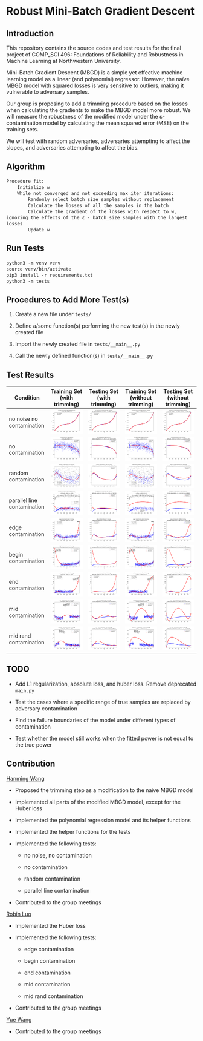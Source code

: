 # Robust Mini-Batch Gradient Descent

## Introduction

This repository contains the source codes and test results for the final project of COMP_SCI 496: Foundations of Reliability and Robustness in Machine Learning at Northwestern University.

Mini-Batch Gradient Descent (MBGD) is a simple yet effective machine learning model as a linear (and polynomial) regressor. However, the naïve MBGD model with squared losses is very sensitive to outliers, making it vulnerable to adversary samples.

Our group is proposing to add a trimming procedure based on the losses when calculating the gradients to make the MBGD model more robust. We will measure the robustness of the modified model under the ε-contamination model by calculating the mean squared error (MSE) on the training sets.

We will test with random adversaries, adversaries attempting to affect the slopes, and adversaries attempting to affect the bias.

## Algorithm

    Procedure fit:
        Initialize w
        While not converged and not exceeding max_iter iterations:
            Randomly select batch_size samples without replacement
            Calculate the losses of all the samples in the batch
            Calculate the gradient of the losses with respect to w, ignoring the effects of the ε ⋅ batch_size samples with the largest losses
            Update w

## Run Tests

```
python3 -m venv venv
source venv/bin/activate
pip3 install -r requirements.txt
python3 -m tests
```

## Procedures to Add More Test(s)

1. Create a new file under `tests/`

2. Define a/some function(s) performing the new test(s) in the newly created file

3. Import the newly created file in `tests/__main__.py`

4. Call the newly defined function(s) in `tests/__main__.py`

## Test Results

| Condition | Training Set (with trimming) | Testing Set (with trimming) | Training Set (without trimming) | Testing Set (without trimming) |
| - | - | - | - | - |
| no noise no contamination | ![](test_results/no_noise_no_contamination/with_trimming_training.png) | ![](test_results/no_noise_no_contamination/with_trimming_testing.png) | ![](test_results/no_noise_no_contamination/without_trimming_training.png) | ![](test_results/no_noise_no_contamination/without_trimming_testing.png) |
| no contamination | ![](test_results/no_contamination/with_trimming_training.png) | ![](test_results/no_contamination/with_trimming_testing.png) | ![](test_results/no_contamination/without_trimming_training.png) | ![](test_results/no_contamination/without_trimming_testing.png) |
| random contamination | ![](test_results/random_contamination/with_trimming_training.png) | ![](test_results/random_contamination/with_trimming_testing.png) | ![](test_results/random_contamination/without_trimming_training.png) | ![](test_results/random_contamination/without_trimming_testing.png) |
| parallel line contamination | ![](test_results/parallel_line_contamination/with_trimming_training.png) | ![](test_results/parallel_line_contamination/with_trimming_testing.png) | ![](test_results/parallel_line_contamination/without_trimming_training.png) | ![](test_results/parallel_line_contamination/without_trimming_testing.png) |
| edge contamination | ![](test_results/edge_contamination/with_trimming_training.png) | ![](test_results/edge_contamination/with_trimming_testing.png) | ![](test_results/edge_contamination/without_trimming_training.png) | ![](test_results/edge_contamination/without_trimming_testing.png) |
| begin contamination | ![](test_results/begin_contamination/with_trimming_training.png) | ![](test_results/begin_contamination/with_trimming_testing.png) | ![](test_results/begin_contamination/without_trimming_training.png) | ![](test_results/begin_contamination/without_trimming_testing.png) |
| end contamination | ![](test_results/end_contamination/with_trimming_training.png) | ![](test_results/end_contamination/with_trimming_testing.png) | ![](test_results/end_contamination/without_trimming_training.png) | ![](test_results/end_contamination/without_trimming_testing.png) |
| mid contamination | ![](test_results/mid_contamination/with_trimming_training.png) | ![](test_results/mid_contamination/with_trimming_testing.png) | ![](test_results/mid_contamination/without_trimming_training.png) | ![](test_results/mid_contamination/without_trimming_testing.png) |
| mid rand contamination | ![](test_results/mid_rand_contamination/with_trimming_training.png) | ![](test_results/mid_rand_contamination/with_trimming_testing.png) | ![](test_results/mid_rand_contamination/without_trimming_training.png) | ![](test_results/mid_rand_contamination/without_trimming_testing.png) |

## TODO

- Add L1 regularization, absolute loss, and huber loss. Remove deprecated `main.py`

- Test the cases where a specific range of true samples are replaced by adversary contamination

- Find the failure boundaries of the model under different types of contamination

- Test whether the model still works when the fitted power is not equal to the true power

## Contribution

[Hanming Wang](https://github.com/WHMHammer)

- Proposed the trimming step as a modification to the naive MBGD model

- Implemented all parts of the modified MBGD model, except for the Huber loss

- Implemented the polynomial regression model and its helper functions

- Implemented the helper functions for the tests

- Implemented the following tests:

    - no noise, no contamination

    - no contamination

    - random contamination

    - parallel line contamination

- Contributed to the group meetings

[Robin Luo](https://github.com/robinzixuan)

- Implemented the Huber loss

- Implemented the following tests:

    - edge contamination

    - begin contamination

    - end contamination

    - mid contamination

    - mid rand contamination

- Contributed to the group meetings

[Yue Wang](https://github.com/glazialuna)

- Contributed to the group meetings
